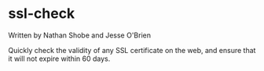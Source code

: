 ssl-check
=========
Written by Nathan Shobe and Jesse O'Brien

Quickly check the validity of any SSL certificate on the web, and ensure that it will not expire within 60 days.


